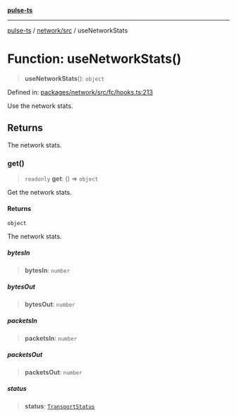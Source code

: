 [**pulse-ts**](../../../README.md)

***

[pulse-ts](../../../README.md) / [network/src](../README.md) / useNetworkStats

# Function: useNetworkStats()

> **useNetworkStats**(): `object`

Defined in: [packages/network/src/fc/hooks.ts:213](https://github.com/jlehett/pulse-ts/blob/4869ef2c4af7bf37d31e2edd2d6d1ba148133fb2/packages/network/src/fc/hooks.ts#L213)

Use the network stats.

## Returns

The network stats.

### get()

> `readonly` **get**: () => `object`

Get the network stats.

#### Returns

`object`

The network stats.

##### bytesIn

> **bytesIn**: `number`

##### bytesOut

> **bytesOut**: `number`

##### packetsIn

> **packetsIn**: `number`

##### packetsOut

> **packetsOut**: `number`

##### status

> **status**: [`TransportStatus`](../type-aliases/TransportStatus.md)
